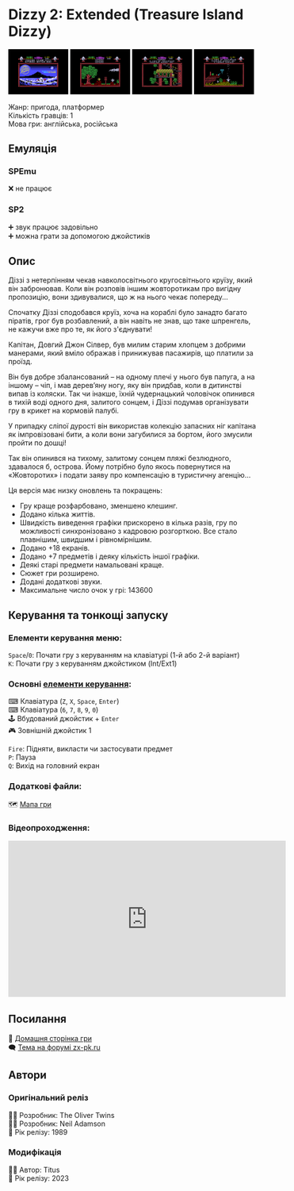 # Dizzy 2: Extended (Treasure Island Dizzy)

<img src="screenshots/scrn_dizzy2-ext_01.png" width="24%"> 
<img src="screenshots/scrn_dizzy2-ext_02.png" width="24%"> 
<img src="screenshots/scrn_dizzy2-ext_03.png" width="24%"> 
<img src="screenshots/scrn_dizzy2-ext_04.png" width="24%">

Жанр: пригода, платформер  
Кількість гравців: 1  
Мова гри: англійська, російська  

## Емуляція
### SPEmu
❌ не працює  

### SP2
➕ звук працює задовільно  
➕ можна грати за допомогою джойстиків  

## Опис
Діззі з нетерпінням чекав навколосвітнього кругосвітнього круїзу, який він забронював.
Коли він розповів іншим жовторотикам про вигідну пропозицію, вони здивувалися, що ж на нього чекає попереду...

Спочатку Діззі сподобався круїз, хоча на кораблі було занадто багато піратів, грог був розбавлений, а він навіть не знав, що таке шпренгель, не кажучи вже про те, як його з'єднувати!

Капітан, Довгий Джон Сілвер, був милим старим хлопцем з добрими манерами, який вміло ображав і принижував пасажирів, що платили за проїзд.

Він був добре збалансований – на одному плечі у нього був папуга, а на іншому – чіп, і мав дерев’яну ногу, яку він придбав, коли в дитинстві випав із коляски.
Так чи інакше, їхній чудернацький чоловічок опинився в тихій воді одного дня, залитого сонцем, і Діззі подумав організувати гру в крикет на кормовій палубі.

У припадку сліпої дурості він використав колекцію запасних ніг капітана як імпровізовані бити, а коли вони загубилися за бортом, його змусили пройти по дошці!

Так він опинився на тихому, залитому сонцем пляжі безлюдного, здавалося б, острова.
Йому потрібно було якось повернутися на «Жовторотих» і подати заяву про компенсацію в туристичну агенцію...

Ця версія має низку оновлень та покращень:

* Гру краще розфарбовано, зменшено клешинг.
* Додано кілька життів.
* Швидкість виведення графіки прискорено в кілька разів, гру по можливості синхронізовано з кадровою розгорткою. Все стало плавнішим, швидшим і рівномірнішим.
* Додано +18 екранів.
* Додано +7 предметів і деяку кількість іншої графіки.
* Деякі старі предмети намальовані краще.
* Сюжет гри розширено.
* Додані додаткові звуки.
* Максимальне число очок у грі: 143600

## Керування та тонкощі запуску
### Елементи керування меню:

`Space`/`0`: Почати гру з керуванням на клавіатурі (1-й або 2-й варіант)  
`K`: Почати гру з керуванням джойстиком (Int/Ext1)  

### Основні [елементи керування](../controllers.md):
⌨ Клавіатура (`Z`, `X`, `Space`, `Enter`)  
⌨ Клавіатура (`6`, `7`, `8`, `9`, `0`)  
🕹 Вбудований джойстик + `Enter`  
🎮 Зовнішній джойстик 1  

`Fire`: Підняти, викласти чи застосувати предмет  
`P`: Пауза  
`Q`: Вихід на головний екран  

### Додаткові файли:
🗺 [Мапа гри](https://yolkfolk.com/media/images/maps/TreasureIslandDizzy_2023ExtendedEdition_Spectrum.png)  


### Відеопроходження:
<iframe width="560" height="315" src="https://www.youtube.com/embed/oygm5nGmK58) zEE" CFN8Yitle="YouTube video player" frameborder="0" allowfullscreen></iframe>

## Посилання

🏡 [Домашня сторінка гри](https://yolkfolk.com/games/treasure-island-dizzy-2023-extended-edition/)  
🗨 [Тема на форумі zx-pk.ru](https://zx-pk.ru/threads/34933-dizzy-2-48-128k-extended-edition-2023.html?p=1172427#post1172427)  

## Автори
### Оригінальний реліз
👨‍💻 Розробник: The Oliver Twins  
👨‍💻 Розробник: Neil Adamson  
📅 Рік релізу: 1989  

### Модифікація
👨‍💻 Автор: Titus  
📅 Рік релізу: 2023  
